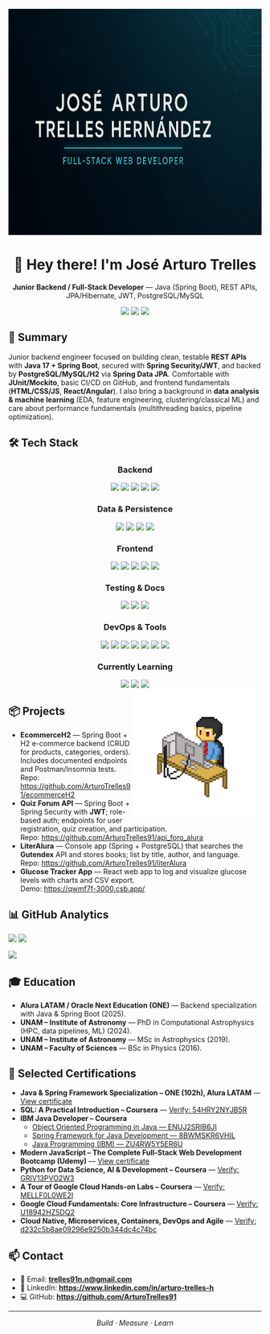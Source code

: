 <!-- Optional banner (recommended size: 1584×396) -->
<p align="center">
  <img src="assets/banner.png" alt="José Arturo Trelles — Backend / Full-Stack Developer" width="800" height = "450">
</p>

<h1 align="center">👋 Hey there! I'm José Arturo Trelles</h1>
<p align="center">
  <b>Junior Backend / Full-Stack Developer</b> — Java (Spring Boot), REST APIs, JPA/Hibernate, JWT, PostgreSQL/MySQL
</p>

<p align="center">
  <a href="mailto:trelles91n.n@gmail.com"><img src="https://img.shields.io/badge/Email-Contact-1f6feb?logo=gmail&logoColor=white"></a>
  <a href="https://www.linkedin.com/in/arturo-trelles-h"><img src="https://img.shields.io/badge/LinkedIn-Profile-0a66c2?logo=linkedin&logoColor=white"></a>
  <a href="https://github.com/ArturoTrelles91"><img src="https://img.shields.io/badge/GitHub-ArturoTrelles91-111?logo=github"></a>
</p>

## 🚀 Summary
Junior backend engineer focused on building clean, testable **REST APIs** with **Java 17 + Spring Boot**, secured with **Spring Security/JWT**, and backed by **PostgreSQL/MySQL/H2** via **Spring Data JPA**. Comfortable with **JUnit/Mockito**, basic CI/CD on GitHub, and frontend fundamentals (**HTML/CSS/JS**, **React/Angular**). I also bring a background in **data analysis & machine learning** (EDA, feature engineering, clustering/classical ML) and care about performance fundamentals (multithreading basics, pipeline optimization).

## 🛠️ Tech Stack

<div align="center">

### Backend
<img src="https://img.shields.io/badge/Java-007396?logo=java&logoColor=white&style=for-the-badge" />
<img src="https://img.shields.io/badge/Spring%20Boot-6DB33F?logo=springboot&logoColor=white&style=for-the-badge" />
<img src="https://img.shields.io/badge/Spring%20Security-6DB33F?logo=springsecurity&logoColor=white&style=for-the-badge" />
<img src="https://img.shields.io/badge/REST%20APIs-111111?logo=openapiinitiative&logoColor=white&style=for-the-badge" />
<img src="https://img.shields.io/badge/JWT-000000?logo=jsonwebtokens&logoColor=white&style=for-the-badge" />

### Data & Persistence
<img src="https://img.shields.io/badge/JPA%2FHibernate-59666C?logo=hibernate&logoColor=white&style=for-the-badge" />
<img src="https://img.shields.io/badge/PostgreSQL-336791?logo=postgresql&logoColor=white&style=for-the-badge" />
<img src="https://img.shields.io/badge/MySQL-4479A1?logo=mysql&logoColor=white&style=for-the-badge" />
<img src="https://img.shields.io/badge/H2%20Database-5A45FF?style=for-the-badge" />

### Frontend

<img src="https://img.shields.io/badge/HTML5-E34F26?logo=html5&logoColor=white&style=for-the-badge" />
<img src="https://img.shields.io/badge/CSS3-1572B6?logo=css3&logoColor=white&style=for-the-badge" />
<img src="https://img.shields.io/badge/JavaScript-F7DF1E?logo=javascript&logoColor=111&style=for-the-badge" />
<img src="https://img.shields.io/badge/React-20232A?logo=react&logoColor=61DAFB&style=for-the-badge" />
<img src="https://img.shields.io/badge/Angular-DD0031?logo=angular&logoColor=white&style=for-the-badge" />

### Testing & Docs
<img src="https://img.shields.io/badge/JUnit-25A162?logo=junit5&logoColor=white&style=for-the-badge" />
<img src="https://img.shields.io/badge/Postman-FF6C37?logo=postman&logoColor=white&style=for-the-badge" />
<img src="https://img.shields.io/badge/Insomnia-4000BF?logo=insomnia&logoColor=white&style=for-the-badge" />

### DevOps & Tools
<img src="https://img.shields.io/badge/Docker-2496ED?logo=docker&logoColor=white&style=for-the-badge" />
<img src="https://img.shields.io/badge/Git-F05032?logo=git&logoColor=white&style=for-the-badge" />
<img src="https://img.shields.io/badge/GitHub%20Actions-2088FF?logo=githubactions&logoColor=white&style=for-the-badge" />
<img src="https://img.shields.io/badge/Maven-C71A36?logo=apachemaven&logoColor=white&style=for-the-badge" />
<img src="https://img.shields.io/badge/IntelliJ%20IDEA-000000?logo=intellijidea&logoColor=white&style=for-the-badge" />
<img src="https://img.shields.io/badge/VS%20Code-007ACC?logo=visualstudiocode&logoColor=white&style=for-the-badge" />
<img src="https://img.shields.io/badge/Linux-FCC624?logo=linux&logoColor=111&style=for-the-badge" />

### Currently Learning
<img src="https://img.shields.io/badge/Microservices-111111?style=for-the-badge" />
<img src="https://img.shields.io/badge/CI%2FCD-111111?style=for-the-badge" />
<img src="https://img.shields.io/badge/Cloud%20(GCP%2FAWS)-232F3E?logo=amazonaws&logoColor=white&style=for-the-badge" />

</div>

<!-- Optional illustration on the right -->
<img align="right" src="assets/coder.webp" width="260" alt="Coding illustration">

## 📦 Projects
- **EcommerceH2** — Spring Boot + H2 e-commerce backend (CRUD for products, categories, orders). Includes documented endpoints and Postman/Insomnia tests.  
  Repo: https://github.com/ArturoTrelles91/ecommerceH2
- **Quiz Forum API** — Spring Boot + Spring Security with **JWT**; role-based auth; endpoints for user registration, quiz creation, and participation.  
  Repo: https://github.com/ArturoTrelles91/api_foro_alura
- **LiterAlura** — Console app (Spring + PostgreSQL) that searches the **Gutendex** API and stores books; list by title, author, and language.  
  Repo: https://github.com/ArturoTrelles91/literAlura
- **Glucose Tracker App** — React web app to log and visualize glucose levels with charts and CSV export.  
  Demo: https://qwmf7f-3000.csb.app/

## 📊 GitHub Analytics
<p>
  <img src="https://github-readme-stats.vercel.app/api?username=ArturoTrelles91&show_icons=true&rank_icon=github" height="160">
  <img src="https://github-readme-stats.vercel.app/api/top-langs/?username=ArturoTrelles91&layout=compact&langs_count=8" height="160">
</p>
<p>
  <img src="https://streak-stats.demolab.com/?user=ArturoTrelles91" height="160">
</p>

## 🎓 Education
- **Alura LATAM / Oracle Next Education (ONE)** — Backend specialization with Java & Spring Boot (2025).  
- **UNAM – Institute of Astronomy** — PhD in Computational Astrophysics (HPC, data pipelines, ML) (2024).  
- **UNAM – Institute of Astronomy** — MSc in Astrophysics (2019).  
- **UNAM – Faculty of Sciences** — BSc in Physics (2016).

## 📜 Selected Certifications

- **Java & Spring Framework Specialization – ONE (102h), Alura LATAM** — 
  [View certificate](https://app.aluracursos.com/user/trelles91n-n/fullCertificate/96c90c0da72e1bab58eddac45a60e79e)
- **SQL: A Practical Introduction – Coursera** — 
  [Verify: 54HRY2NYJB5R](https://www.coursera.org/account/accomplishments/verify/54HRY2NYJB5R)
- **IBM Java Developer – Coursera**
  - [Object Oriented Programming in Java — ENUJ2SRIB6JI](https://www.coursera.org/account/accomplishments/verify/ENUJ2SRIB6JI)
  - [Spring Framework for Java Development — 8BWMSKR6VHIL](https://www.coursera.org/account/accomplishments/verify/8BWMSKR6VHIL)
  - [Java Programming (IBM) — ZU4RW5Y5ER6U](https://www.coursera.org/account/accomplishments/verify/ZU4RW5Y5ER6U)
- **Modern JavaScript – The Complete Full-Stack Web Development Bootcamp (Udemy)** — 
  [View certificate](https://www.udemy.com/certificate/UC-e92f6340-b1f7-4292-89de-cae3131209c4/)
- **Python for Data Science, AI & Development – Coursera** — 
  [Verify: GRIV13PVO2W3](https://www.coursera.org/account/accomplishments/verify/GRIV13PVO2W3)
- **A Tour of Google Cloud Hands-on Labs – Coursera** — 
  [Verify: MELLF0L0WE2I](https://www.coursera.org/account/accomplishments/verify/MELLF0L0WE2I)
- **Google Cloud Fundamentals: Core Infrastructure – Coursera** — 
  [Verify: U18942HZ5DQ2](https://www.coursera.org/account/accomplishments/verify/U18942HZ5DQ2)
- **Cloud Native, Microservices, Containers, DevOps and Agile** —
  [Verify: d232c5b8ae09296e9250b344dc4c74bc](https://coursera.org/share/d232c5b8ae09296e9250b344dc4c74bc)

## 📫 Contact
- 📧 Email: **trelles91n.n@gmail.com**  
- 🔗 LinkedIn: **https://www.linkedin.com/in/arturo-trelles-h**  
- 💻 GitHub: **https://github.com/ArturoTrelles91**

---

<p align="center"><i>Build · Measure · Learn</i></p>
